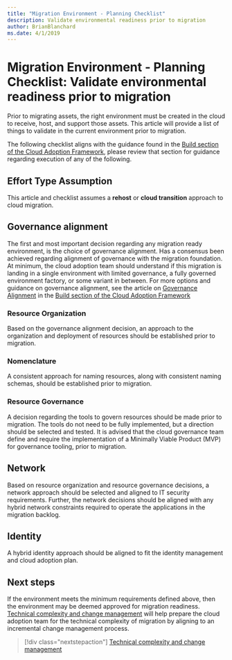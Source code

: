 ```yaml
---
title: "Migration Environment - Planning Checklist"
description: Validate environmental readiness prior to migration
author: BrianBlanchard
ms.date: 4/1/2019
---
```


# Migration Environment - Planning Checklist: Validate environmental readiness prior to migration

Prior to migrating assets, the right environment must be created in the cloud to receive, host, and support those assets. This article will provide a list of things to validate in the current environment prior to migration.

The following checklist aligns with the guidance found in the [Build section of the Cloud Adoption Framework](../../../build/index.md), please review that section for guidance regarding execution of any of the following.

## Effort Type Assumption

This article and checklist assumes a **rehost** or **cloud transition** approach to cloud migration.

## Governance alignment

The first and most important decision regarding any migration ready environment, is the choice of governance alignment. Has a consensus been achieved regarding alignment of governance with the migration foundation. At minimum, the cloud adoption team should understand if this migration is landing in a single environment with limited governance, a fully governed environment factory, or some variant in between. For more options and guidance on governance alignment, see the article on [Governance Alignment](../../../build/governance-alignment.md) in the  [Build section of the Cloud Adoption Framework](../../../build/index.md)

### Resource Organization

Based on the governance alignment decision, an approach to the organization and deployment of resources should be established prior to migration.

### Nomenclature

A consistent approach for naming resources, along with consistent naming schemas, should be established prior to migration.

### Resource Governance

A decision regarding the tools to govern resources should be made prior to migration. The tools do not need to be fully implemented, but a direction should be selected and tested. It is advised that the cloud governance team define and require the implementation of a Minimally Viable Product (MVP) for governance tooling, prior to migration.

## Network

Based on resource organization and resource governance decisions, a network approach should be selected and aligned to IT security requirements. Further, the network decisions should be aligned with any hybrid network constraints required to operate the applications in the migration backlog.

## Identity

A hybrid identity approach should be aligned to fit the identity management and cloud adoption plan.

## Next steps

If the environment meets the minimum requirements defined above, then the environment may be deemed approved for migration readiness. [Technical complexity and change management](./technical-complexity.md) will help prepare the cloud adoption team for the technical complexity of migration by aligning to an incremental change management process.

> [!div class="nextstepaction"]
> [Technical complexity and change management](./technical-complexity.md)